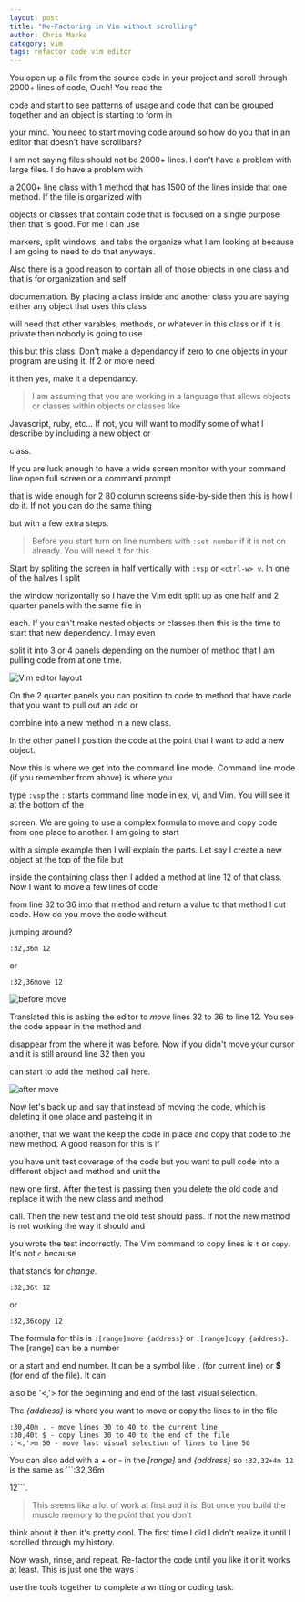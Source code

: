 ```yaml
---
layout: post
title: "Re-Factoring in Vim without scrolling"
author: Chris Marks
category: vim
tags: refactor code vim editor
---
```


You open up a file from the source code in your project and scroll through 2000+ lines of code, Ouch! You read the 

code and start to see patterns of usage and code that can be grouped together and an object is starting to form in 

your mind. You need to start moving code around so how do you that in an editor that doesn't have scrollbars?

<!--more-->

I am not saying files should not be 2000+ lines. I don't have a problem with large files. I do have a problem with 

a 2000+ line class with 1 method that has 1500 of the lines inside that one method. If the file is organized with 

objects or classes that contain code that is focused on a single purpose then that is good. For me I can use 

markers, split windows, and tabs the organize what I am looking at because I am going to need to do that anyways. 

Also there is a good reason to contain all of those objects in one class and that is for organization and self 

documentation. By placing a class inside and another class you are saying either any object that uses this class 

will need that other varables, methods, or whatever in this class or if it is private then nobody is going to use 

this but this class. Don't make a dependancy if zero to one objects in your program are using it. If 2 or more need 

it then yes, make it a dependancy.  

>I am assuming that you are working in a language that allows objects or classes within objects or classes like 

Javascript, ruby, etc... If not, you will want to modify some of what I describe by including a new object or 

class.

If you are luck enough to have a wide screen monitor with your command line open full screen or a command prompt 

that is wide enough for 2 80 column screens side-by-side then this is how I do it. If not you can do the same thing 

but with a few extra steps. 

>Before you start turn on line numbers with ```:set number``` if it is not on already. You will need it for this.

Start by spliting the screen in half vertically with ```:vsp``` or ```<ctrl-w> v```. In one of the halves I split 

the window horizontally so I have the Vim edit split up as one half and 2 quarter panels with the same file in 

each. If you can't make nested objects or classes then this is the time to start that new dependency. I may even 

split it into 3 or 4 panels depending on the number of method that I am pulling code from at one time.

![Vim editor layout](screenshot.png)

On the 2 quarter panels you can position to code to method that have code that you want to pull out an add or 

combine into a new method in a new class. 

In the other panel I position the code at the point that I want to add a new object. 

Now this is where we get into the command line mode. Command line mode (if you remember from above) is where you 

type ```:vsp``` the ```:``` starts command line mode in ex, vi, and Vim. You will see it at the bottom of the 

screen. We are going to use a complex formula to move and copy code from one place to another. I am going to start 

with a simple example then I will explain the parts. Let say I create a new object at the top of the file but 

inside the containing class then I added a method at line 12 of that class. Now I want to move a few lines of code 

from line 32 to 36 into that method and return a value to that method I cut code. How do you move the code without 

jumping around?


```
:32,36m 12
```

or

```
:32,36move 12
```

![before move](screenshot.png)

Translated this is asking the editor to *move* lines 32 to 36 to line 12. You see the code appear in the method and 

disappear from the where it was before. Now if you didn't move your cursor and it is still around line 32 then you 

can start to add the method call here.

![after move](screenshot.png)

Now let's back up and say that instead of moving the code, which is deleting it one place and pasteing it in 

another, that we want the keep the code in place and copy that code to the new method. A good reason for this is if 

you have unit test coverage of the code but you want to pull code into a different object and method and unit the 

new one first. After the test is passing then you delete the old code and replace it with the new class and method 

call. Then the new test and the old test should pass. If not the new method is not working the way it should and 

you wrote the test incorrectly. The Vim command to copy lines is ```t``` or ```copy```. It's not ```c``` because 

that stands for *change*.


```
:32,36t 12
```

or

```
:32,36copy 12
```

The formula for this is ```:[range]move {address}``` or ```:[range]copy {address}```. The [range] can be a number 

or a start and end number. It can be a symbol like **.** (for current line) or **$** (for end of the file). It can 

also be '<,'> for the beginning and end of the last visual selection. 

The *{address}* is where you want to move or copy the lines to in the file

```
:30,40m . - move lines 30 to 40 to the current line
:30,40t $ - copy lines 30 to 40 to the end of the file
:'<,'>m 50 - move last visual selection of lines to line 50
```

You can also add with a + or - in the *[range]* and *{address}* so ```:32,32+4m 12``` is the same as ```:32,36m 

12```.

>This seems like a lot of work at first and it is. But once you build the muscle memory to the point that you don't 

think about it then it's pretty cool. The first time I did I didn't realize it until I scrolled through my history.

Now wash, rinse, and repeat. Re-factor the code until you like it or it works at least. This is just one the ways I 

use the tools together to complete a writting or coding task.
